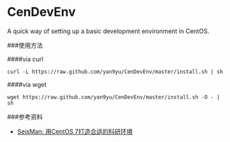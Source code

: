 # CenDevEnv
A quick way of setting up a basic development environment in CentOS.

###使用方法

####via curl
```shell
curl -L https://raw.github.com/yan9yu/CenDevEnv/master/install.sh | sh
```

####via wget
```shell
wget https://raw.github.com/yan9yu/CenDevEnv/master/install.sh -O - | sh
```


###参考资料
- [SeisMan: 用CentOS 7打造合适的科研环境](http://seisman.info/linux-environment-for-seismology-research.html)
